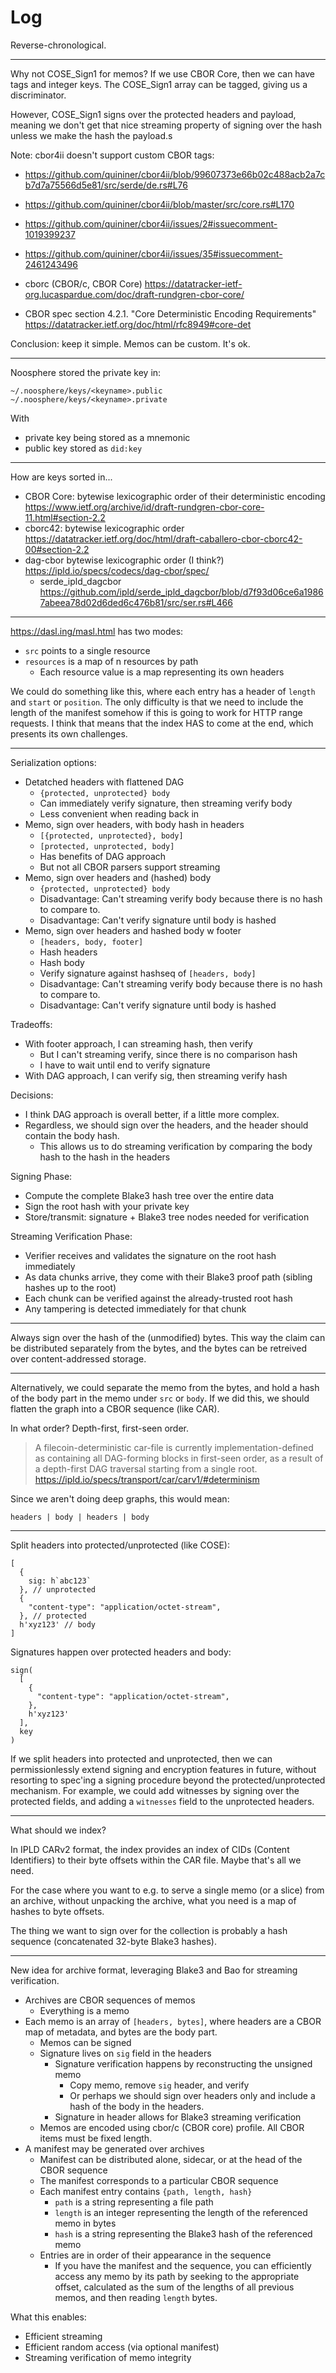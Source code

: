# Log

Reverse-chronological.

---

Why not COSE_Sign1 for memos? If we use CBOR Core, then we can have tags and integer keys. The COSE_Sign1 array can be tagged, giving us a discriminator.

However, COSE_Sign1 signs over the protected headers and payload, meaning we don't get that nice streaming property of signing over the hash unless we make the hash the payload.s

Note: cbor4ii doesn't support custom CBOR tags:
- https://github.com/quininer/cbor4ii/blob/99607373e66b02c488acb2a7cb7d7a75566d5e81/src/serde/de.rs#L76
- https://github.com/quininer/cbor4ii/blob/master/src/core.rs#L170
- https://github.com/quininer/cbor4ii/issues/2#issuecomment-1019399237
- https://github.com/quininer/cbor4ii/issues/35#issuecomment-2461243496

- cborc (CBOR/c, CBOR Core) https://datatracker-ietf-org.lucaspardue.com/doc/draft-rundgren-cbor-core/
- CBOR spec section 4.2.1. "Core Deterministic Encoding Requirements" https://datatracker.ietf.org/doc/html/rfc8949#core-det

Conclusion: keep it simple. Memos can be custom. It's ok.

---

Noosphere stored the private key in:

```
~/.noosphere/keys/<keyname>.public
~/.noosphere/keys/<keyname>.private
```

With
- private key being stored as a mnemonic
- public key stored as `did:key`

---

How are keys sorted in...

- CBOR Core: bytewise lexicographic order of their deterministic encoding <https://www.ietf.org/archive/id/draft-rundgren-cbor-core-11.html#section-2.2>
- cborc42: bytewise lexicographic order <https://datatracker.ietf.org/doc/html/draft-caballero-cbor-cborc42-00#section-2.2>
- dag-cbor bytewise lexicographic order (I think?) <https://ipld.io/specs/codecs/dag-cbor/spec/>
  - serde_ipld_dagcbor <https://github.com/ipld/serde_ipld_dagcbor/blob/d7f93d06ce6a19867abeea78d02d6ded6c476b81/src/ser.rs#L466>

---

https://dasl.ing/masl.html has two modes:

- `src` points to a single resource
- `resources` is a map of n resources by path
  - Each resource value is a map representing its own headers

We could do something like this, where each entry has a header of `length` and `start` or `position`. The only difficulty is that we need to include the length of the manifest somehow if this is going to work for HTTP range requests. I think that means that the index HAS to come at the end, which presents its own challenges.

---

Serialization options:

- Detatched headers with flattened DAG
  - `{protected, unprotected} body`
  - Can immediately verify signature, then streaming verify body
  - Less convenient when reading back in
- Memo, sign over headers, with body hash in headers
  - `[{protected, unprotected}, body]`
  - `[protected, unprotected, body]`
  - Has benefits of DAG approach
  - But not all CBOR parsers support streaming
- Memo, sign over headers and (hashed) body
  - `{protected, unprotected} body`
  - Disadvantage: Can't streaming verify body because there is no hash to
    compare to.
  - Disadvantage: Can't verify signature until body is hashed
- Memo, sign over headers and hashed body w footer
  - `[headers, body, footer]`
  - Hash headers
  - Hash body
  - Verify signature against hashseq of `[headers, body]`
  - Disadvantage: Can't streaming verify body because there is no hash to
    compare to.
  - Disadvantage: Can't verify signature until body is hashed

Tradeoffs:

- With footer approach, I can streaming hash, then verify
  - But I can't streaming verify, since there is no comparison hash
  - I have to wait until end to verify signature
- With DAG approach, I can verify sig, then streaming verify hash

Decisions:

- I think DAG approach is overall better, if a little more complex.
- Regardless, we should sign over the headers, and the header should contain the body hash.
  - This allows us to do streaming verification by comparing the body hash to the hash in the headers

Signing Phase:

- Compute the complete Blake3 hash tree over the entire data
- Sign the root hash with your private key
- Store/transmit: signature + Blake3 tree nodes needed for verification

Streaming Verification Phase:

- Verifier receives and validates the signature on the root hash immediately
- As data chunks arrive, they come with their Blake3 proof path (sibling hashes up to the root)
- Each chunk can be verified against the already-trusted root hash
- Any tampering is detected immediately for that chunk

---

Always sign over the hash of the (unmodified) bytes. This way the claim can be distributed separately from the bytes, and the bytes can be retreived over content-addressed storage.

---

Alternatively, we could separate the memo from the bytes, and hold a hash of the body part in the memo under `src` or `body`. If we did this, we should flatten the graph into a CBOR sequence (like CAR).

In what order? Depth-first, first-seen order.

> A filecoin-deterministic car-file is currently implementation-defined as containing all DAG-forming blocks in first-seen order, as a result of a depth-first DAG traversal starting from a single root. <https://ipld.io/specs/transport/car/carv1/#determinism>

Since we aren't doing deep graphs, this would mean:

```
headers | body | headers | body
```

---

Split headers into protected/unprotected (like COSE):

```
[
  {
    sig: h`abc123`
  }, // unprotected
  {
    "content-type": "application/octet-stream",
  }, // protected
  h'xyz123' // body
]
```

Signatures happen over protected headers and body:

```
sign(
  [
    {
      "content-type": "application/octet-stream",
    },
    h'xyz123'
  ],
  key
)
```

If we split headers into protected and unprotected, then we can permissionlessly extend signing and encryption features in future, without resorting to spec'ing a signing procedure beyond the protected/unprotected mechanism. For example, we could add witnesses by signing over the protected fields, and adding a `witnesses` field to the unprotected headers.

---

What should we index?

In IPLD CARv2 format, the index provides an index of CIDs (Content Identifiers) to their byte offsets within the CAR file. Maybe that's all we need.

For the case where you want to e.g. to serve a single memo (or a slice) from an archive, without unpacking the archive, what you need is a map of hashes to byte offsets.

The thing we want to sign over for the collection is probably a hash sequence (concatenated 32-byte Blake3 hashes).

---

New idea for archive format, leveraging Blake3 and Bao for streaming verification.

- Archives are CBOR sequences of memos
  - Everything is a memo
- Each memo is an array of `[headers, bytes]`, where headers are a CBOR map of metadata, and bytes are the body part.
  - Memos can be signed
  - Signature lives on `sig` field in the headers
    - Signature verification happens by reconstructing the unsigned memo
      - Copy memo, remove `sig` header, and verify
      - Or perhaps we should sign over headers only and include a hash of the body in the headers.
    - Signature in header allows for Blake3 streaming verification
  - Memos are encoded using cbor/c (CBOR core) profile. All CBOR items must be fixed length.
- A manifest may be generated over archives
  - Manifest can be distributed alone, sidecar, or at the head of the CBOR sequence
  - The manifest corresponds to a particular CBOR sequence
  - Each manifest entry contains `{path, length, hash}`
    - `path` is a string representing a file path
    - `length` is an integer representing the length of the referenced memo in bytes
    - `hash` is a string representing the Blake3 hash of the referenced memo
  - Entries are in order of their appearance in the sequence
    - If you have the manifest and the sequence, you can efficiently access any memo by its path by seeking to the appropriate offset, calculated as the sum of the lengths of all previous memos, and then reading `length` bytes.

What this enables:

- Efficient streaming
- Efficient random access (via optional manifest)
- Streaming verification of memo integrity
